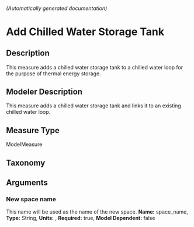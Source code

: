 

###### (Automatically generated documentation)

# Add Chilled Water Storage Tank

## Description
This measure adds a chilled water storage tank to a chilled water loop for the purpose of thermal energy storage.

## Modeler Description
This measure adds a chilled water storage tank and links it to an existing chilled water loop.

## Measure Type
ModelMeasure

## Taxonomy


## Arguments


### New space name
This name will be used as the name of the new space.
**Name:** space_name,
**Type:** String,
**Units:** ,
**Required:** true,
**Model Dependent:** false




